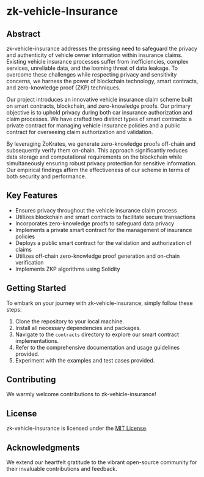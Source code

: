 # zk-vehicle-Insurance


## Abstract

zk-vehicle-insurance addresses the pressing need to safeguard the privacy and authenticity of vehicle owner information within insurance claims. Existing vehicle insurance processes suffer from inefficiencies, complex services, unreliable data, and the looming threat of data leakage. To overcome these challenges while respecting privacy and sensitivity concerns, we harness the power of blockchain technology, smart contracts, and zero-knowledge proof (ZKP) techniques.

Our project introduces an innovative vehicle insurance claim scheme built on smart contracts, blockchain, and zero-knowledge proofs. Our primary objective is to uphold privacy during both car insurance authorization and claim processes. We have crafted two distinct types of smart contracts: a private contract for managing vehicle insurance policies and a public contract for overseeing claim authorization and validation.

By leveraging ZoKrates, we generate zero-knowledge proofs off-chain and subsequently verify them on-chain. This approach significantly reduces data storage and computational requirements on the blockchain while simultaneously ensuring robust privacy protection for sensitive information. Our empirical findings affirm the effectiveness of our scheme in terms of both security and performance.


## Key Features

- Ensures privacy throughout the vehicle insurance claim process
- Utilizes blockchain and smart contracts to facilitate secure transactions
- Incorporates zero-knowledge proofs to safeguard data privacy
- Implements a private smart contract for the management of insurance policies
- Deploys a public smart contract for the validation and authorization of claims
- Utilizes off-chain zero-knowledge proof generation and on-chain verification
- Implements ZKP algorithms using Solidity

## Getting Started

To embark on your journey with zk-vehicle-insurance, simply follow these steps:

1. Clone the repository to your local machine.
2. Install all necessary dependencies and packages.
3. Navigate to the `contracts` directory to explore our smart contract implementations.
4. Refer to the comprehensive documentation and usage guidelines provided.
5. Experiment with the examples and test cases provided.

## Contributing

We warmly welcome contributions to zk-vehicle-insurance! 

## License

zk-vehicle-insurance is licensed under the [MIT License](LICENSE).


## Acknowledgments

We extend our heartfelt gratitude to the vibrant open-source community for their invaluable contributions and feedback.


